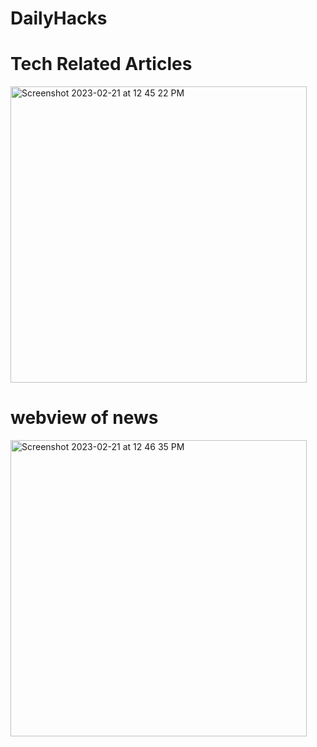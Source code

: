 <h1>DailyHacks</h1>

<h1> Tech Related Articles</h1>

<img width="474" alt="Screenshot 2023-02-21 at 12 45 22 PM" src="https://user-images.githubusercontent.com/75114432/220274146-d092c2bb-62d8-4ef1-874c-ca41fe89cb93.png">


<h1> webview of news </h1>

<img width="474" alt="Screenshot 2023-02-21 at 12 46 35 PM" src="https://user-images.githubusercontent.com/75114432/220274562-6f3b46b8-5566-4699-b789-36849beb9878.png">
